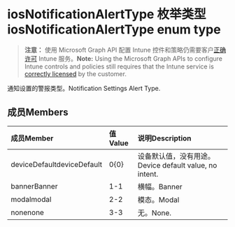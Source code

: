# <a name="iosnotificationalerttype-enum-type"></a><span data-ttu-id="9cabb-101">iosNotificationAlertType 枚举类型</span><span class="sxs-lookup"><span data-stu-id="9cabb-101">iosNotificationAlertType enum type</span></span>

> <span data-ttu-id="9cabb-102">**注意：** 使用 Microsoft Graph API 配置 Intune 控件和策略仍需要客户[正确许可](https://go.microsoft.com/fwlink/?linkid=839381) Intune 服务。</span><span class="sxs-lookup"><span data-stu-id="9cabb-102">**Note:** Using the Microsoft Graph APIs to configure Intune controls and policies still requires that the Intune service is [correctly licensed](https://go.microsoft.com/fwlink/?linkid=839381) by the customer.</span></span>

<span data-ttu-id="9cabb-103">通知设置的警报类型。</span><span class="sxs-lookup"><span data-stu-id="9cabb-103">Notification Settings Alert Type.</span></span>
## <a name="members"></a><span data-ttu-id="9cabb-104">成员</span><span class="sxs-lookup"><span data-stu-id="9cabb-104">Members</span></span>
|<span data-ttu-id="9cabb-105">成员</span><span class="sxs-lookup"><span data-stu-id="9cabb-105">Member</span></span>|<span data-ttu-id="9cabb-106">值</span><span class="sxs-lookup"><span data-stu-id="9cabb-106">Value</span></span>|<span data-ttu-id="9cabb-107">说明</span><span class="sxs-lookup"><span data-stu-id="9cabb-107">Description</span></span>|
|:---|:---|:---|
|<span data-ttu-id="9cabb-108">deviceDefault</span><span class="sxs-lookup"><span data-stu-id="9cabb-108">deviceDefault</span></span>|<span data-ttu-id="9cabb-109">0</span><span class="sxs-lookup"><span data-stu-id="9cabb-109">{0}</span></span>|<span data-ttu-id="9cabb-110">设备默认值，没有用途。</span><span class="sxs-lookup"><span data-stu-id="9cabb-110">Device default value, no intent.</span></span>|
|<span data-ttu-id="9cabb-111">banner</span><span class="sxs-lookup"><span data-stu-id="9cabb-111">Banner</span></span>|<span data-ttu-id="9cabb-112">1</span><span class="sxs-lookup"><span data-stu-id="9cabb-112">-1</span></span>|<span data-ttu-id="9cabb-113">横幅。</span><span class="sxs-lookup"><span data-stu-id="9cabb-113">Banner</span></span>|
|<span data-ttu-id="9cabb-114">modal</span><span class="sxs-lookup"><span data-stu-id="9cabb-114">modal</span></span>|<span data-ttu-id="9cabb-115">2</span><span class="sxs-lookup"><span data-stu-id="9cabb-115">-2</span></span>|<span data-ttu-id="9cabb-116">模态。</span><span class="sxs-lookup"><span data-stu-id="9cabb-116">Modal</span></span>|
|<span data-ttu-id="9cabb-117">none</span><span class="sxs-lookup"><span data-stu-id="9cabb-117">none</span></span>|<span data-ttu-id="9cabb-118">3</span><span class="sxs-lookup"><span data-stu-id="9cabb-118">-3</span></span>|<span data-ttu-id="9cabb-119">无。</span><span class="sxs-lookup"><span data-stu-id="9cabb-119">None.</span></span>|



